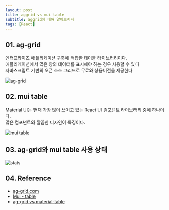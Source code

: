 ```yaml
---
layout: post
title: aggrid vs mui table
subtitle: aggrid에 대해 알아보자자
tags: [React]
---
```


## 01. ag-grid

엔터프라이즈 애플리케이션 구축에 적합한 테이블 라이브러리이다.<br />
애플리케이션에서 많은 양의 데이터를 표시해야 하는 경우 사용할 수 있다<br />
자바스크립트 기반의 오픈 소스 그리드로 무료와 상용버전을 제공한다<br />

![ag-grid](../../WoojinJeonkr.github.io/assets/images/post_image/ag%20grid.gif)

## 02. mui table

Material UI는 현재 가장 많이 쓰이고 있는 React UI 컴포넌트 라이브러리 중에 하나이다.<br />
많은 컴포넌트와 깔끔한 디자인이 특징이다.

![mui table](../../WoojinJeonkr.github.io/assets/images/post_image/mui_table.png)


## 03. ag-grid와 mui table 사용 상태

![stats](../../WoojinJeonkr.github.io/assets/images/post_image/ag-grid_status.png)

## 04. Reference

- [ag-grid.com](https://www.ag-grid.com/)
- [Mui - table](https://mui.com/material-ui/react-table/)
- [ag-grid vs material-table](https://npmtrends.com/ag-grid-vs-material-table-vs-mui-datatables-vs-mui-virtualized-table-vs-react-bootstrap-table-vs-react-table)